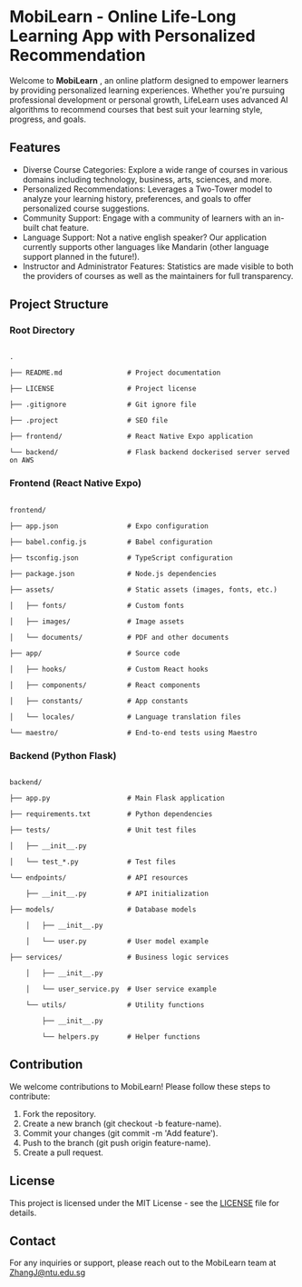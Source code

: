 # MobiLearn - Online Life-Long Learning App with Personalized Recommendation

Welcome to  **MobiLearn** , an online platform designed to empower learners by providing personalized learning experiences. Whether you're pursuing professional development or personal growth, LifeLearn uses advanced AI algorithms to recommend courses that best suit your learning style, progress, and goals.

## Features

- Diverse Course Categories: Explore a wide range of courses in various domains including technology, business, arts, sciences, and more.
- Personalized Recommendations: Leverages a Two-Tower model to analyze your learning history, preferences, and goals to offer personalized course suggestions.
- Community Support: Engage with a community of learners with an in-built chat feature.
- Language Support: Not a native english speaker? Our application currently supports other languages like Mandarin (other language support planned in the future!).
- Instructor and Administrator Features: Statistics are made visible to both the providers of courses as well as the maintainers for full transparency.

## Project Structure

### Root Directory

```

.

├── README.md                # Project documentation

├── LICENSE                  # Project license

├── .gitignore               # Git ignore file

├── .project                 # SEO file

├── frontend/                # React Native Expo application

└── backend/                 # Flask backend dockerised server served on AWS

```

### Frontend (React Native Expo)

```

frontend/

├── app.json                 # Expo configuration

├── babel.config.js          # Babel configuration

├── tsconfig.json            # TypeScript configuration

├── package.json             # Node.js dependencies

├── assets/                  # Static assets (images, fonts, etc.)

│   ├── fonts/               # Custom fonts

│   ├── images/              # Image assets

│   └── documents/           # PDF and other documents

├── app/                     # Source code

│   ├── hooks/               # Custom React hooks

│   ├── components/          # React components

│   ├── constants/           # App constants

│   └── locales/             # Language translation files

└── maestro/                 # End-to-end tests using Maestro

```

### Backend (Python Flask)

```

backend/

├── app.py                   # Main Flask application

├── requirements.txt         # Python dependencies

├── tests/                   # Unit test files

│   ├── __init__.py

│   └── test_*.py            # Test files

└── endpoints/               # API resources

    ├── __init__.py          # API initialization

├── models/                  # Database models

    │   ├── __init__.py

    │   └── user.py          # User model example

├── services/                # Business logic services

    │   ├── __init__.py

    │   └── user_service.py  # User service example

    └── utils/               # Utility functions

        ├── __init__.py

        └── helpers.py       # Helper functions

```


## Contribution

We welcome contributions to MobiLearn! Please follow these steps to contribute:

1. Fork the repository.
2. Create a new branch (git checkout -b feature-name).
3. Commit your changes (git commit -m 'Add feature').
4. Push to the branch (git push origin feature-name).
5. Create a pull request.

## License

This project is licensed under the MIT License - see the [LICENSE](LICENSE) file for details.

## Contact

For any inquiries or support, please reach out to the MobiLearn team at ZhangJ@ntu.edu.sg
